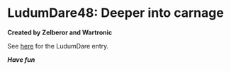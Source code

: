 # LudumDare48: Deeper into carnage

<b>Created by Zelberor and Wartronic</b>

See <a href="https://ldjam.com/events/ludum-dare/48/deeper-into-carnage">here</a> for the LudumDare entry.

<b>*Have fun*</b>